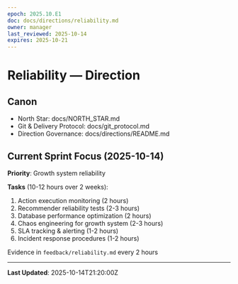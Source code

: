 ```yaml
---
epoch: 2025.10.E1
doc: docs/directions/reliability.md
owner: manager
last_reviewed: 2025-10-14
expires: 2025-10-21
---
```

# Reliability — Direction

## Canon
- North Star: docs/NORTH_STAR.md
- Git & Delivery Protocol: docs/git_protocol.md
- Direction Governance: docs/directions/README.md

## Current Sprint Focus (2025-10-14)

**Priority**: Growth system reliability

**Tasks** (10-12 hours over 2 weeks):
1. Action execution monitoring (2 hours)
2. Recommender reliability tests (2-3 hours)
3. Database performance optimization (2 hours)
4. Chaos engineering for growth system (2-3 hours)
5. SLA tracking & alerting (1-2 hours)
6. Incident response procedures (1-2 hours)

Evidence in `feedback/reliability.md` every 2 hours

---

**Last Updated**: 2025-10-14T21:20:00Z
